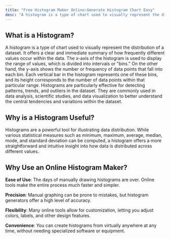 ```yaml
---
title: "Free Histogram Maker Online:Generate Histogram Chart Easy"
desc: "A histogram is a type of chart used to visually represent the distribution of a dataset. It offers a clear and immediate summary of how frequently different values occur within the data. The x-axis of the histogram is used to display the range of values, which is divided into intervals or "bins." On the other hand, the y-axis shows the number or frequency of data points that fall into each bin. Try it now—no sign-up required!"
---
```


## What is a Histogram?

A histogram is a type of chart used to visually represent the distribution of a dataset. It offers a clear and immediate summary of how frequently different values occur within the data. The x-axis of the histogram is used to display the range of values, which is divided into intervals or "bins." On the other hand, the y-axis shows the number or frequency of data points that fall into each bin. Each vertical bar in the histogram represents one of these bins, and its height corresponds to the number of data points within that particular range. Histograms are particularly effective for detecting patterns, trends, and outliers in the dataset. They are commonly used in data analysis, scientific studies, and data visualization to better understand the central tendencies and variations within the dataset.

## Why is a Histogram Useful?

Histograms are a powerful tool for illustrating data distribution. While various statistical measures such as minimum, maximum, average, median, mode, and standard deviation can be computed, a histogram offers a more straightforward and intuitive insight into how data is distributed across different values.

## Why Use an Online Histogram Maker?

**Ease of Use**: The days of manually drawing histograms are over. Online tools make the entire process much faster and simpler.

**Precision**: Manual graphing can be prone to mistakes, but histogram generators offer a high level of accuracy.

**Flexibility**: Many online tools allow for customization, letting you adjust colors, labels, and other design features.

**Convenience**: You can create histograms from virtually anywhere at any time, without needing specialized software or equipment.